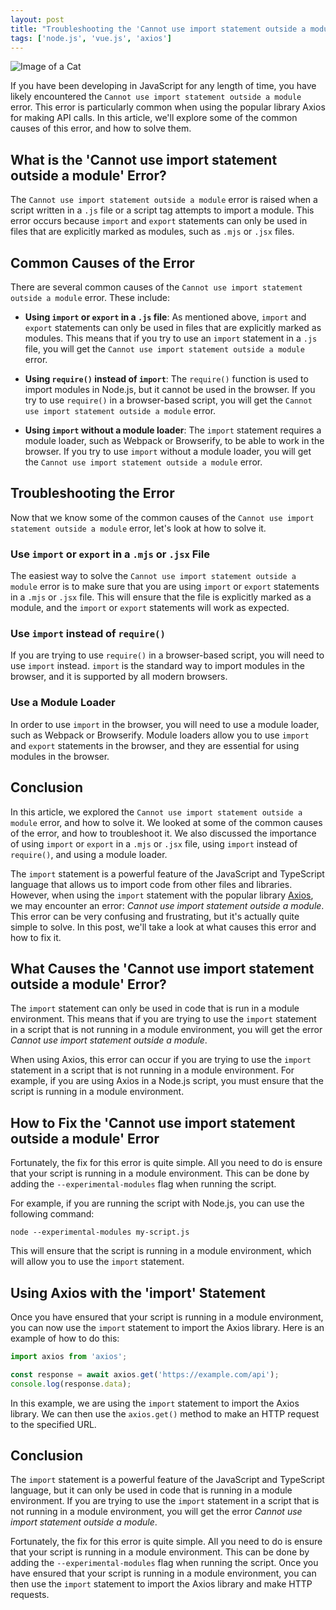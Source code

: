 ```yaml
---
layout: post
title: "Troubleshooting the 'Cannot use import statement outside a module' Error with Axios"
tags: ['node.js', 'vue.js', 'axios']
---
```


![Image of a Cat](http://source.unsplash.com/1600x900/?cat)

If you have been developing in JavaScript for any length of time, you have likely encountered the `Cannot use import statement outside a module` error. This error is particularly common when using the popular library Axios for making API calls. In this article, we'll explore some of the common causes of this error, and how to solve them.

## What is the 'Cannot use import statement outside a module' Error?

The `Cannot use import statement outside a module` error is raised when a script written in a `.js` file or a script tag attempts to import a module. This error occurs because `import` and `export` statements can only be used in files that are explicitly marked as modules, such as `.mjs` or `.jsx` files.

## Common Causes of the Error

There are several common causes of the `Cannot use import statement outside a module` error. These include:

- **Using `import` or `export` in a `.js` file**: As mentioned above, `import` and `export` statements can only be used in files that are explicitly marked as modules. This means that if you try to use an `import` statement in a `.js` file, you will get the `Cannot use import statement outside a module` error.

- **Using `require()` instead of `import`**: The `require()` function is used to import modules in Node.js, but it cannot be used in the browser. If you try to use `require()` in a browser-based script, you will get the `Cannot use import statement outside a module` error.

- **Using `import` without a module loader**: The `import` statement requires a module loader, such as Webpack or Browserify, to be able to work in the browser. If you try to use `import` without a module loader, you will get the `Cannot use import statement outside a module` error.

## Troubleshooting the Error

Now that we know some of the common causes of the `Cannot use import statement outside a module` error, let's look at how to solve it.

### Use `import` or `export` in a `.mjs` or `.jsx` File

The easiest way to solve the `Cannot use import statement outside a module` error is to make sure that you are using `import` or `export` statements in a `.mjs` or `.jsx` file. This will ensure that the file is explicitly marked as a module, and the `import` or `export` statements will work as expected.

### Use `import` instead of `require()`

If you are trying to use `require()` in a browser-based script, you will need to use `import` instead. `import` is the standard way to import modules in the browser, and it is supported by all modern browsers.

### Use a Module Loader

In order to use `import` in the browser, you will need to use a module loader, such as Webpack or Browserify. Module loaders allow you to use `import` and `export` statements in the browser, and they are essential for using modules in the browser.

## Conclusion

In this article, we explored the `Cannot use import statement outside a module` error, and how to solve it. We looked at some of the common causes of the error, and how to troubleshoot it. We also discussed the importance of using `import` or `export` in a `.mjs` or `.jsx` file, using `import` instead of `require()`, and using a module loader.

The `import` statement is a powerful feature of the JavaScript and TypeScript language that allows us to import code from other files and libraries. However, when using the `import` statement with the popular library [Axios](https://github.com/axios/axios), we may encounter an error: *Cannot use import statement outside a module*. This error can be very confusing and frustrating, but it's actually quite simple to solve. In this post, we'll take a look at what causes this error and how to fix it.

## What Causes the 'Cannot use import statement outside a module' Error?

The `import` statement can only be used in code that is run in a module environment. This means that if you are trying to use the `import` statement in a script that is not running in a module environment, you will get the error *Cannot use import statement outside a module*.

When using Axios, this error can occur if you are trying to use the `import` statement in a script that is not running in a module environment. For example, if you are using Axios in a Node.js script, you must ensure that the script is running in a module environment.

## How to Fix the 'Cannot use import statement outside a module' Error

Fortunately, the fix for this error is quite simple. All you need to do is ensure that your script is running in a module environment. This can be done by adding the `--experimental-modules` flag when running the script.

For example, if you are running the script with Node.js, you can use the following command:

```
node --experimental-modules my-script.js
```

This will ensure that the script is running in a module environment, which will allow you to use the `import` statement.

## Using Axios with the 'import' Statement

Once you have ensured that your script is running in a module environment, you can now use the `import` statement to import the Axios library. Here is an example of how to do this:

```javascript
import axios from 'axios';

const response = await axios.get('https://example.com/api');
console.log(response.data);
```

In this example, we are using the `import` statement to import the Axios library. We can then use the `axios.get()` method to make an HTTP request to the specified URL.

## Conclusion

The `import` statement is a powerful feature of the JavaScript and TypeScript language, but it can only be used in code that is running in a module environment. If you are trying to use the `import` statement in a script that is not running in a module environment, you will get the error *Cannot use import statement outside a module*.

Fortunately, the fix for this error is quite simple. All you need to do is ensure that your script is running in a module environment. This can be done by adding the `--experimental-modules` flag when running the script. Once you have ensured that your script is running in a module environment, you can then use the `import` statement to import the Axios library and make HTTP requests.